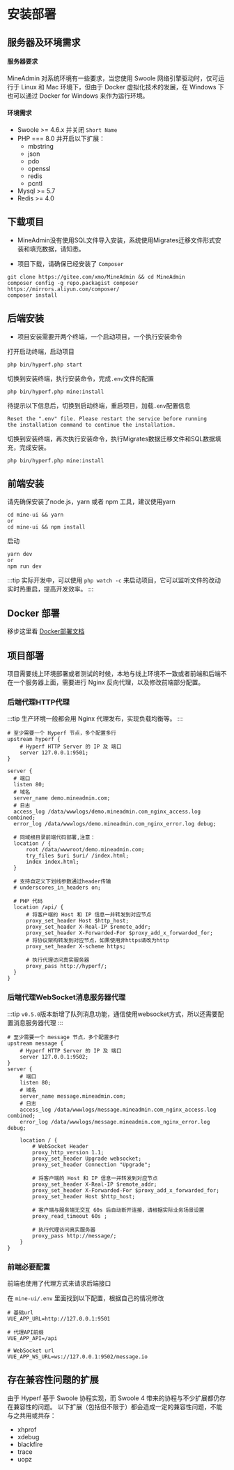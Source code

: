 # 安装部署

## 服务器及环境需求

#### 服务器要求
MineAdmin 对系统环境有一些要求，当您使用 Swoole 网络引擎驱动时，仅可运行于 Linux 和 Mac 环境下，但由于 Docker 虚拟化技术的发展，在 Windows 下也可以通过 Docker for Windows 来作为运行环境。

#### 环境需求

- Swoole >= 4.6.x 并关闭 `Short Name`
- PHP === 8.0 并开启以下扩展：
    - mbstring
    - json
    - pdo
    - openssl
    - redis
    - pcntl
- Mysql >= 5.7
- Redis >= 4.0

## 下载项目
- MineAdmin没有使用SQL文件导入安装，系统使用Migrates迁移文件形式安装和填充数据，请知悉。

- 项目下载，请确保已经安装了 `Composer`
```shell
git clone https://gitee.com/xmo/MineAdmin && cd MineAdmin
composer config -g repo.packagist composer https://mirrors.aliyun.com/composer/
composer install
```

## 后端安装
 - 项目安装需要开两个终端，一个启动项目，一个执行安装命令

打开启动终端，启动项目
```shell
php bin/hyperf.php start
```
切换到安装终端，执行安装命令，完成`.env`文件的配置
```shell
php bin/hyperf.php mine:install
```
待提示以下信息后，切换到启动终端，重启项目，加载`.env`配置信息
```shell
Reset the ".env" file. Please restart the service before running 
the installation command to continue the installation.
```
切换到安装终端，再次执行安装命令，执行Migrates数据迁移文件和SQL数据填充，完成安装。
```shell
php bin/hyperf.php mine:install
```

## 前端安装

请先确保安装了node.js，yarn 或者 npm 工具，建议使用yarn
```shell
cd mine-ui && yarn
or
cd mine-ui && npm install
```
启动
```shell
yarn dev
or
npm run dev
```

:::tip
实际开发中，可以使用 `php watch -c` 来启动项目，它可以监听文件的改动实时热重启，提高开发效率。
:::

## Docker 部署
移步这里看 [Docker部署文档](https://gitee.com/xmo/MineAdmin/issues/I4ZRZ6)

## 项目部署

项目需要线上环境部署或者测试的时候，本地与线上环境不一致或者前端和后端不在一个服务器上面，需要进行 Nginx 反向代理，以及修改前端部分配置。
### 后端代理HTTP代理
:::tip
生产环境一般都会用 Nginx 代理发布，实现负载均衡等。
:::

```shell
# 至少需要一个 Hyperf 节点，多个配置多行
upstream hyperf {
    # Hyperf HTTP Server 的 IP 及 端口
    server 127.0.0.1:9501;
}

server {
  # 端口
  listen 80;
  # 域名
  server_name demo.mineadmin.com;
  # 日志
  access_log /data/wwwlogs/demo.mineadmin.com_nginx_access.log combined;
  error_log /data/wwwlogs/demo.mineadmin.com_nginx_error.log debug;

  # 同域根目录前端代码部署,注意：
  location / {
      root /data/wwwroot/demo.mineadmin.com;
      try_files $uri $uri/ /index.html;
      index index.html;
  }

  # 支持自定义下划线参数通过header传输
  # underscores_in_headers on;

  # PHP 代码
  location /api/ {
      # 将客户端的 Host 和 IP 信息一并转发到对应节点
      proxy_set_header Host $http_host;
      proxy_set_header X-Real-IP $remote_addr;
      proxy_set_header X-Forwarded-For $proxy_add_x_forwarded_for;
      # 将协议架构转发到对应节点，如果使用非https请改为http
      proxy_set_header X-scheme https;

      # 执行代理访问真实服务器
      proxy_pass http://hyperf/;
  }
}
```
### 后端代理WebSocket消息服务器代理
:::tip
`v0.5.0`版本新增了队列消息功能，通信使用websocket方式，所以还需要配置消息服务器代理
:::
```shell
# 至少需要一个 message 节点，多个配置多行
upstream message {
    # Hyperf HTTP Server 的 IP 及 端口
    server 127.0.0.1:9502;
}
server {
    # 端口
    listen 80;
    # 域名
    server_name message.mineadmin.com;
    # 日志
    access_log /data/wwwlogs/message.mineadmin.com_nginx_access.log combined;
    error_log /data/wwwlogs/message.mineadmin.com_nginx_error.log debug;

    location / {
        # WebSocket Header
        proxy_http_version 1.1;
        proxy_set_header Upgrade websocket;
        proxy_set_header Connection "Upgrade";

        # 将客户端的 Host 和 IP 信息一并转发到对应节点
        proxy_set_header X-Real-IP $remote_addr;
        proxy_set_header X-Forwarded-For $proxy_add_x_forwarded_for;
        proxy_set_header Host $http_host;

        # 客户端与服务端无交互 60s 后自动断开连接，请根据实际业务场景设置
        proxy_read_timeout 60s ;

        # 执行代理访问真实服务器
        proxy_pass http://message/;
	}
}
```

### 前端必要配置
前端也使用了代理方式来请求后端接口

在 `mine-ui/.env` 里面找到以下配置，根据自己的情况修改
```shell
# 基础url
VUE_APP_URL=http://127.0.0.1:9501

# 代理API前缀
VUE_APP_API=/api

# WebSocket url
VUE_APP_WS_URL=ws://127.0.0.1:9502/message.io
```

## 存在兼容性问题的扩展

由于 Hyperf 基于 Swoole 协程实现，而 Swoole 4 带来的协程与不少扩展都仍存在兼容性的问题。
以下扩展（包括但不限于）都会造成一定的兼容性问题，不能与之共用或共存：

- xhprof
- xdebug
- blackfire
- trace
- uopz